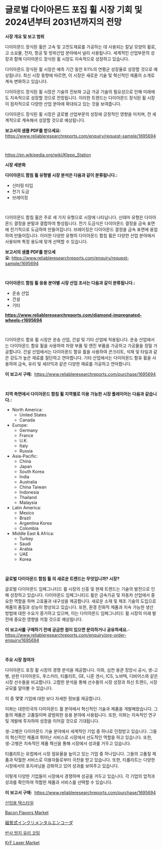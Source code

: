 <p><h1>글로벌 다이아몬드 포집 휠 시장 기회 및 2024년부터 2031년까지의 전망</h1></p><p><strong>시장 개요 및 보고 범위</strong></p>
<p><p>다이아몬드 장식된 휠은 고속 및 고전도재료를 가공하는 데 사용되는 칼날 모양의 휠로, 고 소요물, 전자, 항공 및 방위산업 분야에서 널리 사용됩니다. 세계적인 산업부문의 성장과 함께 다이아몬드 장식된 휠 시장도 지속적으로 성장하고 있습니다. </p><p>다이아몬드 장식된 휠 시장은 예측 기간 동안 9.1%의 연평균 성장율로 성장할 것으로 예상됩니다. 최신 시장 동향에 따르면, 이 시장은 새로운 기술 및 혁신적인 제품의 소개로 계속 변화하고 있습니다. </p><p>다이아몬드 장식된 휠 시장은 기술의 진보와 고급 가공 기술의 필요성으로 인해 미래에도 지속적으로 성장할 것으로 전망됩니다. 이러한 트렌드는 다이아몬드 장식된 휠 시장이 점차적으로 다양한 산업 분야에 확대되고 있는 것을 보여줍니다.</p><p>다이아몬드 장식된 휠 시장은 글로벌 산업부문의 성장에 긍정적인 영향을 미치며, 전 세계적으로 계속해서 성장할 것으로 예상됩니다.</p></p>
<p><strong>보고서의 샘플 PDF를 받으세요:</strong> <a href="https://www.reliableresearchreports.com/enquiry/request-sample/1695694">https://www.reliableresearchreports.com/enquiry/request-sample/1695694</a></p>
<p>&nbsp;</p>
<p><a href="https://en.wikipedia.org/wiki/Klepp_Station">https://en.wikipedia.org/wiki/Klepp_Station</a></p>
<p><strong>시장 세분화</strong></p>
<p><strong>다이아몬드 함침 휠 유형별 시장 분석은 다음과 같이 분류됩니다.:</strong></p>
<p><ul><li>신터링 타입</li><li>전기 도금</li><li>브레이징</li></ul></p>
<p>&nbsp;</p>
<p><p>다이아몬드 함침 휠은 주로 세 가지 유형으로 시장에 나타납니다. 신테마 유형은 다이아몬드 결정을 분말과 결합하여 형성됩니다. 전기 도금식은 다이아몬드 결정을 금속 표면에 전기적으로 도금하여 만들어집니다. 브레이징은 다이아몬드 결정을 금속 표면에 용접하여 만들어집니다. 이러한 다양한 유형의 다이아몬드 함침 휠은 다양한 산업 분야에서 사용되며 특정 용도에 맞게 선택할 수 있습니다.</p></p>
<p><strong>보고서의 샘플 PDF를 받으세요:</strong>&nbsp;<a href="https://www.reliableresearchreports.com/enquiry/request-sample/1695694">https://www.reliableresearchreports.com/enquiry/request-sample/1695694</a></p>
<p>&nbsp;</p>
<p><strong> 다이아몬드 함침 휠 응용 분야별 시장 산업 조사는 다음과 같이 분류됩니다.:</strong></p>
<p><ul><li>운송 산업</li><li>건설</li><li>기타</li></ul></p>
<p><strong><a href="https://www.reliableresearchreports.com/diamond-impregnated-wheels-r1695694">https://www.reliableresearchreports.com/diamond-impregnated-wheels-r1695694</a></strong></p>
<p>&nbsp;</p>
<p><p>다이아몬드 함유 휠 시장은 운송 산업, 건설 및 기타 산업에 적용됩니다. 운송 산업에서는 다이아몬드 함유 휠을 사용하여 차량 부품 및 엔진 부품을 가공하고 가공물을 정밀 가공합니다. 건설 산업에서는 다이아몬드 함유 휠을 사용하여 콘크리트, 석재 및 타일과 같은 강도가 높은 재료를 절단하고 연마합니다. 기타 산업에서는 다이아몬드 함유 휠을 사용하여 금속, 유리 및 세라믹과 같은 다양한 재료를 가공하고 연마합니다.</p></p>
<p><strong>이 보고서 구매:</strong>&nbsp; <a href="https://www.reliableresearchreports.com/purchase/1695694">https://www.reliableresearchreports.com/purchase/1695694</a></p>
<p>&nbsp;</p>
<p><strong>지역 측면에서 다이아몬드 함침 휠 지역별로 이용 가능한 시장 플레이어는 다음과 같습니다.:</strong></p>
<p><ul>
    <li>
        North America:
        <ul>
            <li>United States</li>
            <li>Canada</li>
        </ul>
    </li>
    <li>
        Europe:
        <ul>
            <li>Germany</li>
            <li>France</li>
            <li>U.K.</li>
            <li>Italy</li>
            <li>Russia</li>
        </ul>
    </li>
    <li>
        Asia-Pacific:
        <ul>
            <li>China</li>
            <li>Japan</li>
            <li>South Korea</li>
            <li>India</li>
            <li>Australia</li>
            <li>China Taiwan</li>
            <li>Indonesia</li>
            <li>Thailand</li>
            <li>Malaysia</li>
        </ul>
    </li>
    <li>
        Latin America:
        <ul>
            <li>Mexico</li>
            <li>Brazil</li>
            <li>Argentina Korea</li>
            <li>Colombia</li>
        </ul>
    </li>
    <li>
        Middle East & Africa:
        <ul>
            <li>Turkey</li>
            <li>Saudi</li>
            <li>Arabia</li>
            <li>UAE</li>
            <li>Korea</li>
        </ul>
    </li>
    </ul></p>
<p>&nbsp;</p>
<p><strong>글로벌 다이아몬드 함침 휠 의 새로운 트렌드는 무엇입니까? 시장?</strong></p>
<p><p>글로벌 다이아몬드 임페그니티드 휠 시장의 신흥 및 현재 트렌드는 기술의 발전으로 인해 성장하고 있습니다. 다이아몬드 임페그니티드 휠은 금속가공 및 자동차 산업에서 중요한 역할을 하며 고효율과 내구성을 제공합니다. 새로운 소재 및 제조 기술의 도입으로 제품의 품질과 성능이 향상되고 있습니다. 또한, 환경 친화적 제품과 지속 가능한 생산 방법에 대한 수요가 증가하고 있으며, 이는 다이아몬드 임페그니티드 휠 시장의 미래 발전에 중요한 영향을 끼칠 것으로 예상됩니다.</p></p>
<p><strong>이 보고서를 구매하기 전에 궁금한 점이 있으면 문의하거나 공유하세요.</strong>- <a href="https://www.reliableresearchreports.com/enquiry/pre-order-enquiry/1695694">https://www.reliableresearchreports.com/enquiry/pre-order-enquiry/1695694</a></p>
<p>&nbsp;</p>
<p><strong>주요 시장 참여자</strong></p>
<p><p>다이아몬드 포징 휠 시장의 경쟁 분석을 제공합니다. 이화, 심천 용쿤 징앙시 공시, 생-고벵, 쉰한 다이아몬드, 후스카라, 티롤리트, GE, 니혼 겐시, ICS, 노바텍, 디비어스와 같은 시장 선수들을 비교합니다. 고합한 분석을 통해 선수들의 시장 성장과 최신 트랜드, 시장 규모를 알아볼 수 있습니다. </p><p>이 중 몇몇 기업에 대한 보다 자세한 정보를 제공합니다. </p><p>이화는 대한민국의 다이아몬드 휠 분야에서 혁신적인 기술과 제품을 개발해왔습니다. 그들의 제품은 고품질이며 광범위한 응용 분야에 사용됩니다. 또한, 이화는 지속적인 연구 및 개발에 투자하여 성장을 이어갈 것으로 기대됩니다.</p><p>생-고벵은 다이아몬드 기술 분야에서 세계적인 기업 중 하나로 인정받고 있습니다. 그들의 혁신적인 제품과 뛰어난 서비스로 시장에서 선도적인 역할을 하고 있습니다. 또한, 생-고벵은 지속적인 제품 혁신을 통해 시장에서 성과를 거두고 있습니다.</p><p>티롤리트는 유럽에서 시장 점유율을 높이고 있는 기업 중 하나입니다. 그들의 고품질 제품과 탁월한 서비스로 이용자들로부터 극찬을 받고 있습니다. 또한, 티롤리트는 다양한 시장에서의 포지셔닝을 강화하고 있어 성과를 보여주고 있습니다.</p><p>이렇게 다양한 기업들이 시장에서 경쟁하며 성공을 거두고 있습니다. 각 기업의 업적과 성과를 확인하여 적합한 제품과 서비스를 선택할 수 있습니다.</p></p>
<p><strong>이 보고서 구매:</strong>&nbsp;&nbsp;<a href="https://www.reliableresearchreports.com/purchase/1695694">https://www.reliableresearchreports.com/purchase/1695694</a></p>
<p><p><a href="https://github.com/apple8975768/Market-Research-Report-List-1/blob/main/7096142163632.md">산업용 텍스타일</a></p><p><a href="https://github.com/provorikovar/Market-Research-Report-List-5/blob/main/bacon-flavors-market.md">Bacon Flavors Market</a></p><p><a href="https://github.com/Fatimaklein1/Market-Research-Report-List-1/blob/main/6508008153190.md">磁気式インクリメンタルエンコーダ</a></p><p><a href="https://github.com/solomonbode85/Market-Research-Report-List-1/blob/main/5931044163631.md">반사 방지 유리 코팅</a></p><p><a href="https://issuu.com/reportprime-2/docs/krf-laser-market-size-2030.pptx">KrF Laser Market</a></p></p>